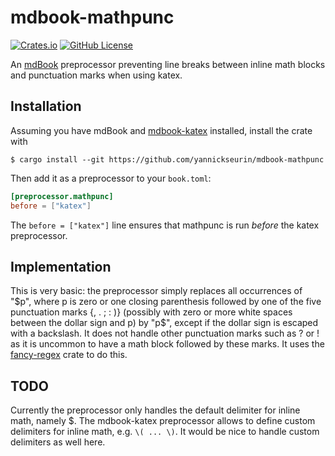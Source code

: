 # mdbook-mathpunc

[![Crates.io](https://img.shields.io/crates/v/mdbook-mathpunc)](https://crates.io/crates/mdbook-mathpunc)
[![GitHub License](https://img.shields.io/github/license/yannickseurin/mdbook-mathpunc)](https://github.com/yannickseurin/mdbook-mathpunc/blob/main/LICENSE)


An [mdBook](https://github.com/rust-lang/mdBook) preprocessor preventing line breaks between inline math blocks and punctuation marks when using katex.

## Installation

Assuming you have mdBook and [mdbook-katex](https://github.com/lzanini/mdbook-katex) installed, install the crate with

```console
$ cargo install --git https://github.com/yannickseurin/mdbook-mathpunc
```

Then add it as a preprocessor to your `book.toml`:

```toml
[preprocessor.mathpunc]
before = ["katex"]
```

The `before = ["katex"]` line ensures that mathpunc is run *before* the katex preprocessor.

## Implementation

This is very basic: the preprocessor simply replaces all occurrences of "\$p", where p is zero or one closing parenthesis followed by one of the five punctuation marks {, . ; : )} (possibly with zero or more white spaces between the dollar sign and p) by "p$", except if the dollar sign is escaped with a backslash.
It does not handle other punctuation marks such as ? or ! as it is uncommon to have a math block followed by these marks.
It uses the [fancy-regex](https://github.com/fancy-regex/fancy-regex) crate to do this.

## TODO

Currently the preprocessor only handles the default delimiter for inline math, namely $. The mdbook-katex preprocessor allows to define custom delimiters for inline math, e.g. `\( ... \)`. It would be nice to handle custom delimiters as well here.